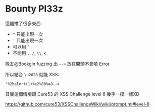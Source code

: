 # Bounty Pl33z

這題擋了很多東西: 

- `"` 只能出現一次
- `'` 只能出現一次
- 可以用 ``` ` ```
- 不能用 `.`, `/`, `\\`, `<`

隊友@Bookgin fuzzing 出 `-->` 放在開頭不會噴 Error

所以結合 `\u2028` 就能 XSS:

`"%2balert(1)%e2%80%a8-->`

其實這個情境跟 Cure53 的 XSS Challenge level 8 幾乎一模一樣XD

https://github.com/cure53/XSSChallengeWiki/wiki/prompt.ml#level-8
